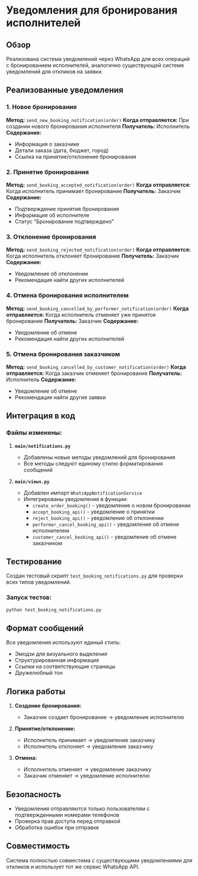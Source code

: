 # Уведомления для бронирования исполнителей

## Обзор

Реализована система уведомлений через WhatsApp для всех операций с бронированием исполнителей, аналогично существующей системе уведомлений для откликов на заявки.

## Реализованные уведомления

### 1. Новое бронирование
**Метод:** `send_new_booking_notification(order)`
**Когда отправляется:** При создании нового бронирования исполнителя
**Получатель:** Исполнитель
**Содержание:**
- Информация о заказчике
- Детали заказа (дата, бюджет, город)
- Ссылка на принятие/отклонение бронирования

### 2. Принятие бронирования
**Метод:** `send_booking_accepted_notification(order)`
**Когда отправляется:** Когда исполнитель принимает бронирование
**Получатель:** Заказчик
**Содержание:**
- Подтверждение принятия бронирования
- Информация об исполнителе
- Статус "Бронирование подтверждено"

### 3. Отклонение бронирования
**Метод:** `send_booking_rejected_notification(order)`
**Когда отправляется:** Когда исполнитель отклоняет бронирование
**Получатель:** Заказчик
**Содержание:**
- Уведомление об отклонении
- Рекомендация найти других исполнителей

### 4. Отмена бронирования исполнителем
**Метод:** `send_booking_cancelled_by_performer_notification(order)`
**Когда отправляется:** Когда исполнитель отменяет уже принятое бронирование
**Получатель:** Заказчик
**Содержание:**
- Уведомление об отмене
- Рекомендация найти других исполнителей

### 5. Отмена бронирования заказчиком
**Метод:** `send_booking_cancelled_by_customer_notification(order)`
**Когда отправляется:** Когда заказчик отменяет бронирование
**Получатель:** Исполнитель
**Содержание:**
- Уведомление об отмене
- Рекомендация найти другие заявки

## Интеграция в код

### Файлы изменены:

1. **`main/notifications.py`**
   - Добавлены новые методы уведомлений для бронирования
   - Все методы следуют единому стилю форматирования сообщений

2. **`main/views.py`**
   - Добавлен импорт `WhatsAppNotificationService`
   - Интегрированы уведомления в функции:
     - `create_order_booking()` - уведомление о новом бронировании
     - `accept_booking_api()` - уведомление о принятии
     - `reject_booking_api()` - уведомление об отклонении
     - `performer_cancel_booking_api()` - уведомление об отмене исполнителем
     - `customer_cancel_booking_api()` - уведомление об отмене заказчиком

## Тестирование

Создан тестовый скрипт `test_booking_notifications.py` для проверки всех типов уведомлений.

### Запуск тестов:
```bash
python test_booking_notifications.py
```

## Формат сообщений

Все уведомления используют единый стиль:
- Эмодзи для визуального выделения
- Структурированная информация
- Ссылки на соответствующие страницы
- Дружелюбный тон

## Логика работы

1. **Создание бронирования:**
   - Заказчик создает бронирование → уведомление исполнителю

2. **Принятие/отклонение:**
   - Исполнитель принимает → уведомление заказчику
   - Исполнитель отклоняет → уведомление заказчику

3. **Отмена:**
   - Исполнитель отменяет → уведомление заказчику
   - Заказчик отменяет → уведомление исполнителю

## Безопасность

- Уведомления отправляются только пользователям с подтвержденными номерами телефонов
- Проверка прав доступа перед отправкой
- Обработка ошибок при отправке

## Совместимость

Система полностью совместима с существующими уведомлениями для откликов и использует тот же сервис WhatsApp API.
